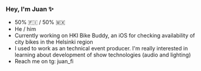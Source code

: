 ### Hey, I'm Juan ✨
- 50% 🇫🇮 / 50% 🇲🇽
- He / him
- Currently working on HKI Bike Buddy, an iOS for checking availability of city bikes in the Helsinki region
- I used to work as an technical event producer. I'm really interested in learning about development of show technologies (audio and lighting)
- Reach me on tg: juan_fi
